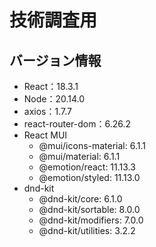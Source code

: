 # 技術調査用

## バージョン情報
- React：18.3.1
- Node：20.14.0
- axios：1.7.7
- react-router-dom：6.26.2
- React MUI
  - @mui/icons-material: 6.1.1
  - @mui/material: 6.1.1
  - @emotion/react: 11.13.3
  - @emotion/styled: 11.13.0
- dnd-kit
  - @dnd-kit/core: 6.1.0
  - @dnd-kit/sortable: 8.0.0
  - @dnd-kit/modifiers: 7.0.0
  - @dnd-kit/utilities: 3.2.2
